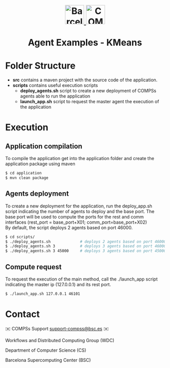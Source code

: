 <!-- LOGOS AND HEADER -->
<h1 align="center">
  <br>
  <a href="https://www.bsc.es/">
    <img src="files/logos/bsc_logo.png" alt="Barcelona Supercomputing Center" height="60px">
  </a>
  <a href="https://www.bsc.es/research-and-development/software-and-apps/software-list/comp-superscalar/">
    <img src="files/logos/COMPSs_logo.png" alt="COMP Superscalar" height="60px">
  </a>
  <br>
  <br>
  Agent Examples - KMeans
  <br>
</h1>

<!-- SECTIONS -->

<!-- SOURCES STRUCTURE -->
# Folder Structure
  - **src** contains a maven project with the source code of the application.
  - **scripts** contains useful execution scripts
    - **deploy_agents.sh** script to create a new deployment of COMPSs agents able to run the application
    - **launch_app.sh** script to request the master agent the execution of the application

<!-- Execution -->
# Execution
## Application compilation
To compile the application get into the application folder and create the application package using maven

```bash
$ cd application
$ mvn clean package
```

## Agents deployment
To create a new deployment for the application, run the deploy_app.sh script indicating the number of agents to deploy and the base port.
The base port will be used to compute the ports for the rest and comm interfaces (rest_port = base_port+X01; comm_port=base_port+X02)  
By default, the script deploys 2 agents based on port 46000.

```bash
$ cd scripts/
$ ./deploy_agents.sh             # deploys 2 agents based on port 46000
$ ./deploy_agents.sh 3           # deploys 3 agents based on port 46000
$ ./deploy_agents.sh 3 45000     # deploys 3 agents based on port 45000
```

## Compute request
To request the execution of the main method, call the ./launch_app script indicating the master ip (127.0.0.1) and its rest port.

```bash
$ ./launch_app.sh 127.0.0.1 46101
```

<!-- CONTACT -->
# Contact

:envelope: COMPSs Support <support-compss@bsc.es> :envelope:

Workflows and Distributed Computing Group (WDC)

Department of Computer Science (CS)

Barcelona Supercomputing Center (BSC) 


<!-- LINKS -->
[1]: http://compss.bsc.es
